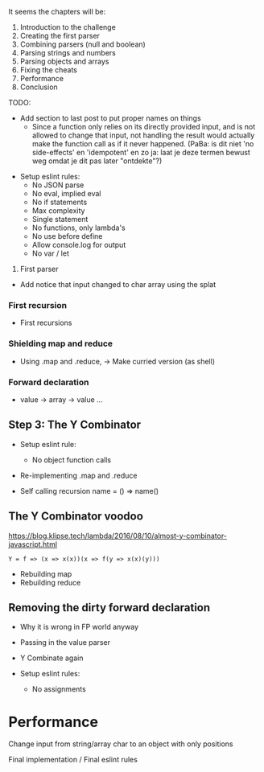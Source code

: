 It seems the chapters will be:

1. Introduction to the challenge
2. Creating the first parser
3. Combining parsers (null and boolean)
4. Parsing strings and numbers
5. Parsing objects and arrays
6. Fixing the cheats
7. Performance
8. Conclusion

TODO:

- Add section to last post to put proper names on things
  - Since a function only relies on its directly provided input, and is not
    allowed to change that input, not handling the result would actually make
    the function call as if it never happened. (PaBa: is dit niet 'no
    side-effects' en 'idempotent' en zo ja: laat je deze termen bewust weg omdat
    je dit pas later "ontdekte"?)

* Setup eslint rules:
  - No JSON parse
  - No eval, implied eval
  - No if statements
  - Max complexity
  - Single statement
  - No functions, only lambda's
  - No use before define
  - Allow console.log for output
  - No var / let

1. First parser

- Add notice that input changed to char array using the splat

### First recursion

- First recursions

### Shielding map and reduce

- Using .map and .reduce, -> Make curried version (as shell)

### Forward declaration

- value -> array -> value ...

## Step 3: The Y Combinator

- Setup eslint rule:

  - No object function calls

- Re-implementing .map and .reduce
- Self calling recursion name = () => name()

## The Y Combinator voodoo

https://blog.klipse.tech/lambda/2016/08/10/almost-y-combinator-javascript.html

`Y = f => (x => x(x))(x => f(y => x(x)(y)))`

- Rebuilding map
- Rebuilding reduce

## Removing the dirty forward declaration

- Why it is wrong in FP world anyway
- Passing in the value parser
- Y Combinate again

- Setup eslint rules:

  - No assignments

# Performance

Change input from string/array char to an object with only positions

Final implementation / Final eslint rules
